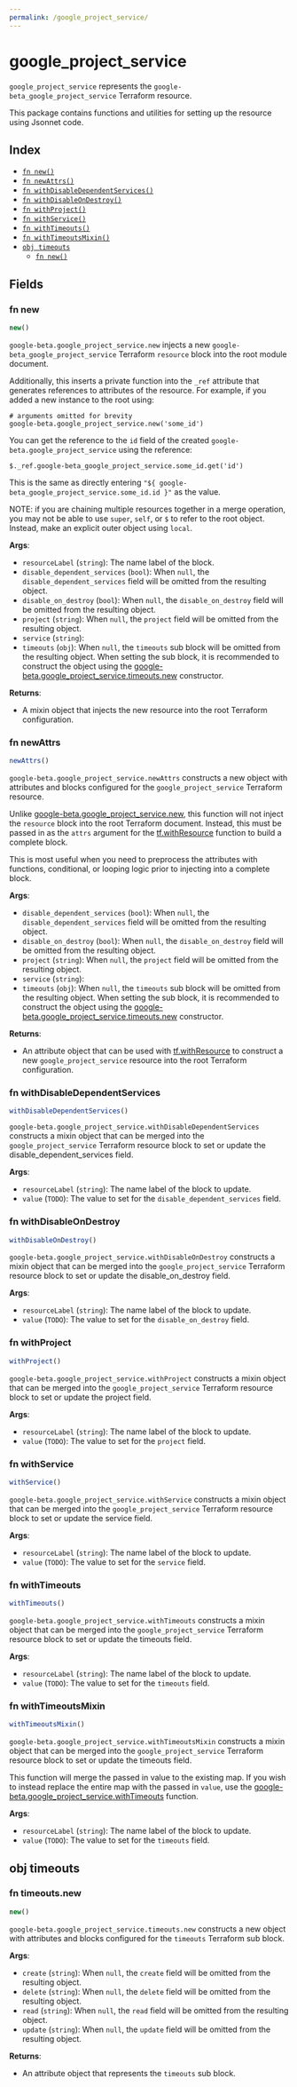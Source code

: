 ```yaml
---
permalink: /google_project_service/
---
```


# google_project_service

`google_project_service` represents the `google-beta_google_project_service` Terraform resource.



This package contains functions and utilities for setting up the resource using Jsonnet code.


## Index

* [`fn new()`](#fn-new)
* [`fn newAttrs()`](#fn-newattrs)
* [`fn withDisableDependentServices()`](#fn-withdisabledependentservices)
* [`fn withDisableOnDestroy()`](#fn-withdisableondestroy)
* [`fn withProject()`](#fn-withproject)
* [`fn withService()`](#fn-withservice)
* [`fn withTimeouts()`](#fn-withtimeouts)
* [`fn withTimeoutsMixin()`](#fn-withtimeoutsmixin)
* [`obj timeouts`](#obj-timeouts)
  * [`fn new()`](#fn-timeoutsnew)

## Fields

### fn new

```ts
new()
```


`google-beta.google_project_service.new` injects a new `google-beta_google_project_service` Terraform `resource`
block into the root module document.

Additionally, this inserts a private function into the `_ref` attribute that generates references to attributes of the
resource. For example, if you added a new instance to the root using:

    # arguments omitted for brevity
    google-beta.google_project_service.new('some_id')

You can get the reference to the `id` field of the created `google-beta.google_project_service` using the reference:

    $._ref.google-beta_google_project_service.some_id.get('id')

This is the same as directly entering `"${ google-beta_google_project_service.some_id.id }"` as the value.

NOTE: if you are chaining multiple resources together in a merge operation, you may not be able to use `super`, `self`,
or `$` to refer to the root object. Instead, make an explicit outer object using `local`.

**Args**:
  - `resourceLabel` (`string`): The name label of the block.
  - `disable_dependent_services` (`bool`):  When `null`, the `disable_dependent_services` field will be omitted from the resulting object.
  - `disable_on_destroy` (`bool`):  When `null`, the `disable_on_destroy` field will be omitted from the resulting object.
  - `project` (`string`):  When `null`, the `project` field will be omitted from the resulting object.
  - `service` (`string`): 
  - `timeouts` (`obj`):  When `null`, the `timeouts` sub block will be omitted from the resulting object. When setting the sub block, it is recommended to construct the object using the [google-beta.google_project_service.timeouts.new](#fn-googleprojectservicetimeoutsnew) constructor.

**Returns**:
- A mixin object that injects the new resource into the root Terraform configuration.


### fn newAttrs

```ts
newAttrs()
```


`google-beta.google_project_service.newAttrs` constructs a new object with attributes and blocks configured for the `google_project_service`
Terraform resource.

Unlike [google-beta.google_project_service.new](#fn-googleprojectservicenew), this function will not inject the `resource`
block into the root Terraform document. Instead, this must be passed in as the `attrs` argument for the
[tf.withResource](https://github.com/tf-libsonnet/core/tree/main/docs#fn-withresource) function to build a complete block.

This is most useful when you need to preprocess the attributes with functions, conditional, or looping logic prior to
injecting into a complete block.

**Args**:
  - `disable_dependent_services` (`bool`):  When `null`, the `disable_dependent_services` field will be omitted from the resulting object.
  - `disable_on_destroy` (`bool`):  When `null`, the `disable_on_destroy` field will be omitted from the resulting object.
  - `project` (`string`):  When `null`, the `project` field will be omitted from the resulting object.
  - `service` (`string`): 
  - `timeouts` (`obj`):  When `null`, the `timeouts` sub block will be omitted from the resulting object. When setting the sub block, it is recommended to construct the object using the [google-beta.google_project_service.timeouts.new](#fn-googleprojectservicetimeoutsnew) constructor.

**Returns**:
  - An attribute object that can be used with [tf.withResource](https://github.com/tf-libsonnet/core/tree/main/docs#fn-withresource) to construct a new `google_project_service` resource into the root Terraform configuration.


### fn withDisableDependentServices

```ts
withDisableDependentServices()
```

`google-beta.google_project_service.withDisableDependentServices` constructs a mixin object that can be merged into the `google_project_service`
Terraform resource block to set or update the disable_dependent_services field.



**Args**:
  - `resourceLabel` (`string`): The name label of the block to update.
  - `value` (`TODO`): The value to set for the `disable_dependent_services` field.


### fn withDisableOnDestroy

```ts
withDisableOnDestroy()
```

`google-beta.google_project_service.withDisableOnDestroy` constructs a mixin object that can be merged into the `google_project_service`
Terraform resource block to set or update the disable_on_destroy field.



**Args**:
  - `resourceLabel` (`string`): The name label of the block to update.
  - `value` (`TODO`): The value to set for the `disable_on_destroy` field.


### fn withProject

```ts
withProject()
```

`google-beta.google_project_service.withProject` constructs a mixin object that can be merged into the `google_project_service`
Terraform resource block to set or update the project field.



**Args**:
  - `resourceLabel` (`string`): The name label of the block to update.
  - `value` (`TODO`): The value to set for the `project` field.


### fn withService

```ts
withService()
```

`google-beta.google_project_service.withService` constructs a mixin object that can be merged into the `google_project_service`
Terraform resource block to set or update the service field.



**Args**:
  - `resourceLabel` (`string`): The name label of the block to update.
  - `value` (`TODO`): The value to set for the `service` field.


### fn withTimeouts

```ts
withTimeouts()
```

`google-beta.google_project_service.withTimeouts` constructs a mixin object that can be merged into the `google_project_service`
Terraform resource block to set or update the timeouts field.



**Args**:
  - `resourceLabel` (`string`): The name label of the block to update.
  - `value` (`TODO`): The value to set for the `timeouts` field.


### fn withTimeoutsMixin

```ts
withTimeoutsMixin()
```

`google-beta.google_project_service.withTimeoutsMixin` constructs a mixin object that can be merged into the `google_project_service`
Terraform resource block to set or update the timeouts field.

This function will merge the passed in value to the existing map. If you wish
to instead replace the entire map with the passed in `value`, use the [google-beta.google_project_service.withTimeouts](TODO)
function.


**Args**:
  - `resourceLabel` (`string`): The name label of the block to update.
  - `value` (`TODO`): The value to set for the `timeouts` field.


## obj timeouts



### fn timeouts.new

```ts
new()
```


`google-beta.google_project_service.timeouts.new` constructs a new object with attributes and blocks configured for the `timeouts`
Terraform sub block.



**Args**:
  - `create` (`string`):  When `null`, the `create` field will be omitted from the resulting object.
  - `delete` (`string`):  When `null`, the `delete` field will be omitted from the resulting object.
  - `read` (`string`):  When `null`, the `read` field will be omitted from the resulting object.
  - `update` (`string`):  When `null`, the `update` field will be omitted from the resulting object.

**Returns**:
  - An attribute object that represents the `timeouts` sub block.
